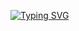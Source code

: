 <a href="https://git.io/typing-svg"><img src="https://readme-typing-svg.demolab.com?font=Fira+Code&pause=1000&random=false&width=435&lines=README+IS+LOADING+WAIT+BRO" alt="Typing SVG" /></a>
